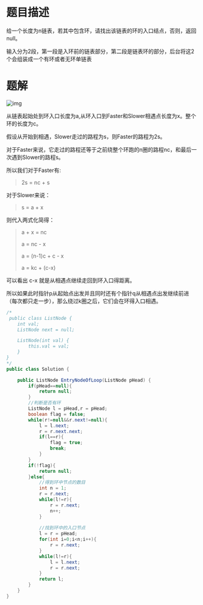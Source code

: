 # 题目描述

给一个长度为n链表，若其中包含环，请找出该链表的环的入口结点，否则，返回null。   

输入分为2段，第一段是入环前的链表部分，第二段是链表环的部分，后台将这2个会组装成一个有环或者无环单链表        

# 题解

![img](https://images0.cnblogs.com/blog/528669/201407/230518072134822.png)

从链表起始处到环入口长度为a,从环入口到Faster和Slower相遇点长度为x。整个环的长度为c。  

假设从开始到相遇，Slower走过的路程为s，则Faster的路程为2s。

对于Faster来说，它走过的路程还等于之前绕整个环跑的n圈的路程nc，和最后一次遇到Slower的路程s。

所以我们对于Faster有:

> 2s = nc + s

对于Slower来说：

> s = a + x

则代入两式化简得：

> a + x = nc
>
> a = nc - x
>
> a = (n-1)c + c - x
>
> a = kc + (c-x)

可以看出 c-x 就是从相遇点继续走回到环入口得距离。

所以如果此时指针p从起始点出发并且同时还有个指针q从相遇点出发继续前进（每次都只走一步），那么绕过k圈之后，它们会在环得入口相遇。

```java
/*
 public class ListNode {
    int val;
    ListNode next = null;

    ListNode(int val) {
        this.val = val;
    }
}
*/
public class Solution {

    public ListNode EntryNodeOfLoop(ListNode pHead) {
        if(pHead==null){
            return null;
        }
        //判断是否有环
        ListNode l = pHead,r = pHead;
        boolean flag = false;
        while(r!=null&&r.next!=null){
            l = l.next;
            r = r.next.next;
            if(l==r){
                flag = true;
                break;
            }
        }
        if(!flag){
            return null;
        }else{
            //得到环中节点的数目
            int n = 1;
            r = r.next;
            while(l!=r){
                r = r.next;
                n++;
            }
            
            //找到环中的入口节点
            l = r = pHead;
            for(int i=0;i<n;i++){
                r = r.next;
            }
            while(l!=r){
                l = l.next;
                r = r.next;
            }
            return l;
        }
    }
}
```

